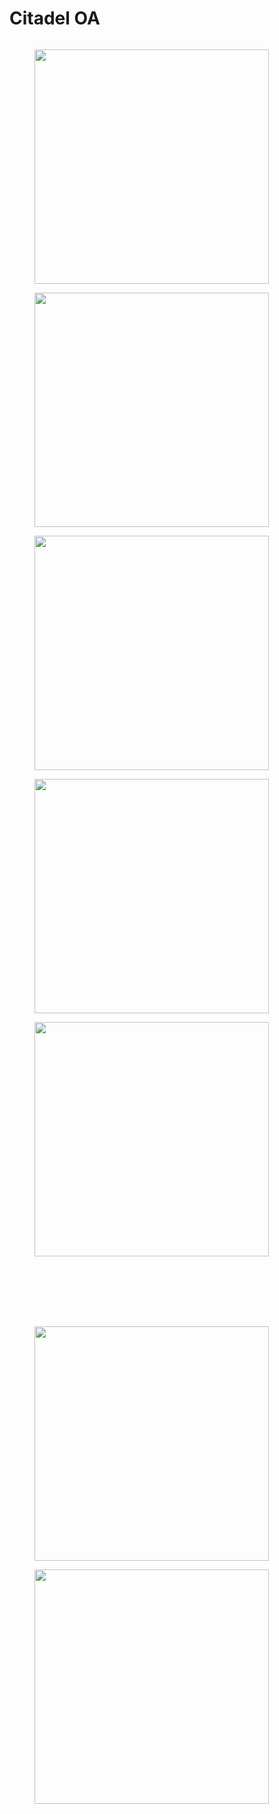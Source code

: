 # Citadel OA

<figure><img src="../../.gitbook/assets/200617gfzllddrfrqqqv3x.jpg" alt=""><figcaption></figcaption></figure>



<figure><img src="../../.gitbook/assets/image (12) (1) (1).png" alt="" width="375"><figcaption></figcaption></figure>

<figure><img src="../../.gitbook/assets/221320v2pggpwmwuycoyps.jpg" alt="" width="375"><figcaption></figcaption></figure>



<figure><img src="../../.gitbook/assets/241440cv6xkmoytgrgtqp.jpg" alt="" width="375"><figcaption></figcaption></figure>

<figure><img src="../../.gitbook/assets/24146zlyw6ehq8wtvqiwg.jpg" alt="" width="375"><figcaption></figcaption></figure>

<figure><img src="../../.gitbook/assets/24154zem9jxnc89nqbawc.jpg" alt="" width="375"><figcaption></figcaption></figure>





<div>

<figure><img src="../../.gitbook/assets/200518rtw7r0t7x0mrrqir.jpg" alt=""><figcaption></figcaption></figure>

 

<figure><img src="../../.gitbook/assets/200519by83mu2nipzy52pm.jpg" alt=""><figcaption></figcaption></figure>

</div>





<div>

<figure><img src="../../.gitbook/assets/221313g2lbiuhr090ntvtz.jpg" alt=""><figcaption></figcaption></figure>

 

<figure><img src="../../.gitbook/assets/221314ufqcewhfomhigp25.jpg" alt=""><figcaption></figcaption></figure>

</div>







<figure><img src="../../.gitbook/assets/122756hljhxprlurt9omxs.png" alt=""><figcaption></figcaption></figure>

<figure><img src="../../.gitbook/assets/122757ktodcxv38j0sb2cc.png" alt=""><figcaption></figcaption></figure>

<figure><img src="../../.gitbook/assets/122759kkpr9djkipo9tark.png" alt=""><figcaption></figcaption></figure>





<figure><img src="../../.gitbook/assets/image (59).png" alt="" width="375"><figcaption></figcaption></figure>

<figure><img src="../../.gitbook/assets/image (60).png" alt="" width="375"><figcaption></figcaption></figure>
